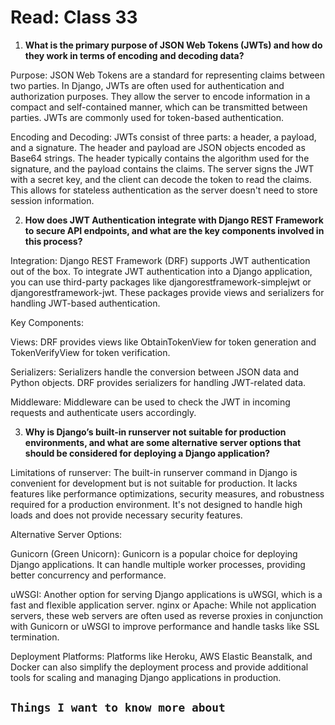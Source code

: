 # Read: Class 33

1. **What is the primary purpose of JSON Web Tokens (JWTs) and how do they work in terms of encoding and decoding data?**

Purpose: JSON Web Tokens are a standard for representing claims between two parties. In Django, JWTs are often used for authentication and authorization purposes. They allow the server to encode information in a compact and self-contained manner, which can be transmitted between parties. JWTs are commonly used for token-based authentication.

Encoding and Decoding: JWTs consist of three parts: a header, a payload, and a signature. The header and payload are JSON objects encoded as Base64 strings. The header typically contains the algorithm used for the signature, and the payload contains the claims. The server signs the JWT with a secret key, and the client can decode the token to read the claims. This allows for stateless authentication as the server doesn't need to store session information.

2. **How does JWT Authentication integrate with Django REST Framework to secure API endpoints, and what are the key components involved in this process?**

Integration: Django REST Framework (DRF) supports JWT authentication out of the box. To integrate JWT authentication into a Django application, you can use third-party packages like djangorestframework-simplejwt or djangorestframework-jwt. These packages provide views and serializers for handling JWT-based authentication.

Key Components:

Views: DRF provides views like ObtainTokenView for token generation and TokenVerifyView for token verification.

Serializers: Serializers handle the conversion between JSON data and Python objects. DRF provides serializers for handling JWT-related data.

Middleware: Middleware can be used to check the JWT in incoming requests and authenticate users accordingly.

3. **Why is Django’s built-in runserver not suitable for production environments, and what are some alternative server options that should be considered for deploying a Django application?**

Limitations of runserver: The built-in runserver command in Django is convenient for development but is not suitable for production. It lacks features like performance optimizations, security measures, and robustness required for a production environment. It's not designed to handle high loads and does not provide necessary security features.

Alternative Server Options:

Gunicorn (Green Unicorn): Gunicorn is a popular choice for deploying Django applications. It can handle multiple worker processes, providing better concurrency and performance.

uWSGI: Another option for serving Django applications is uWSGI, which is a fast and flexible application server.
nginx or Apache: While not application servers, these web servers are often used as reverse proxies in conjunction with Gunicorn or uWSGI to improve performance and handle tasks like SSL termination.

Deployment Platforms: Platforms like Heroku, AWS Elastic Beanstalk, and Docker can also simplify the deployment process and provide additional tools for scaling and managing Django applications in production.

## `Things I want to know more about`

